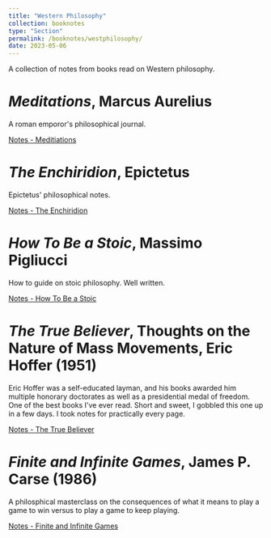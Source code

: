 ```yaml
---
title: "Western Philosophy"
collection: booknotes
type: "Section"
permalink: /booknotes/westphilosophy/
date: 2023-05-06
---
```


A collection of notes from books read on Western philosophy.

# *Meditations*, Marcus Aurelius 
A roman emporor's philosophical journal.

[Notes - Meditiations](https://john-lyne.github.io/booknotes/westphilosophy/meditations)

# *The Enchiridion*, Epictetus
Epictetus' philosophical notes.

[Notes - The Enchiridion](https://john-lyne.github.io/booknotes/westphilosophy/enchiridion)

# *How To Be a Stoic*, Massimo Pigliucci
How to guide on stoic philosophy. Well written.

[Notes - How To Be a Stoic](https://john-lyne.github.io/booknotes/westphilosophy/how2stoic)

# *The True Believer*, Thoughts on the Nature of Mass Movements, Eric Hoffer (1951)
Eric Hoffer was a self-educated layman, and his books awarded him multiple honorary doctorates as well as a presidential medal of freedom.
One of the best books I've ever read. Short and sweet, I gobbled this one up in a few days. I took notes for practically every page. 

[Notes - The True Believer](https://john-lyne.github.io/booknotes/westphilosophy/true_believer)

# *Finite and Infinite Games*, James P. Carse (1986)
A philosphical masterclass on the consequences of what it means to play a game to win versus to play a game to keep playing.

[Notes - Finite and Infinite Games](https://john-lyne.github.io/booknotes/westphilosophy/finiteinfinite)
